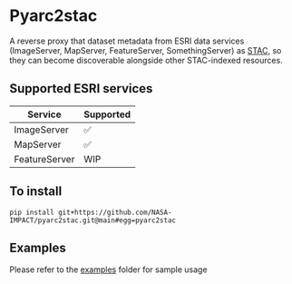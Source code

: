 # Pyarc2stac

A reverse proxy that dataset metadata from ESRI data services (ImageServer, MapServer, FeatureServer, SomethingServer) as [STAC](https://stacspec.org/), 
so they can become discoverable alongside other STAC-indexed resources.

## Supported ESRI services

| Service | Supported |
|---|---|
| ImageServer | ✅ |
| MapServer | ✅ |
| FeatureServer | WIP |

## To install
```shell
pip install git+https://github.com/NASA-IMPACT/pyarc2stac.git@main#egg=pyarc2stac
```
## Examples
Please refer to the [examples](./examples) folder for sample usage
